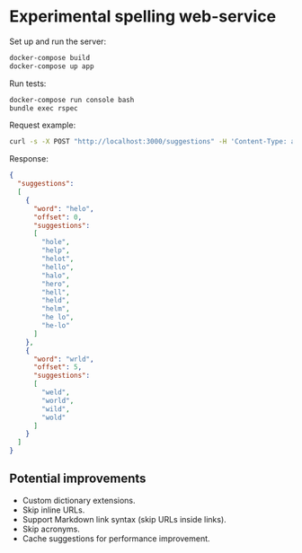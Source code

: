 # Experimental spelling web-service

Set up and run the server:

```bash
docker-compose build
docker-compose up app
```

Run tests:

```bash
docker-compose run console bash
bundle exec rspec
```

Request example:

```bash
curl -s -X POST "http://localhost:3000/suggestions" -H 'Content-Type: application/json' -d '{"text": "helo wrld"}' | python -m json.tool
```

Response:

```json
{
  "suggestions":
  [
    {
      "word": "helo",
      "offset": 0,
      "suggestions":
      [
        "hole",
        "help",
        "helot",
        "hello",
        "halo",
        "hero",
        "hell",
        "held",
        "helm",
        "he lo",
        "he-lo"
      ]
    },
    {
      "word": "wrld",
      "offset": 5,
      "suggestions":
      [
        "weld",
        "world",
        "wild",
        "wold"
      ]
    }
  ]
}
```

## Potential improvements

- Custom dictionary extensions.
- Skip inline URLs.
- Support Markdown link syntax (skip URLs inside links).
- Skip acronyms.
- Cache suggestions for performance improvement.
